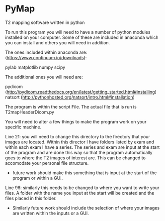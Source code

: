 # PyMap
T2 mapping software written in python


To run this program you will need to have a number of python modules installed on your computer. Some of these are included in anaconda which you can install and others you will need in addition. 


The ones included within anaconda are: (https://www.continuum.io/downloads):


pylab
matplotlib
numpy
scipy 

The additional ones you will need are:


pydicom (http://pydicom.readthedocs.org/en/latest/getting_started.html#installing)
natsort (http://pythonhosted.org/natsort/intro.html#installation)


The program is within the script File. The actual file that is run is T2mapHeaderDicom.py

You will need to alter a few things to make the program work on your specific machine. 

Line 21: you will need to change this directory to the firectory that your images are located. 
Within this director I have folders listed by exam and within each exam I have a series. The 
series and exam are input at the start of the program and are done this way so that the program 
automatically goes to where the T2 images of interest are. This can be changed to accomodate 
your personal file structure. 

- future work should make this something that is input at the start of the program or within a GUI. 

Line 96: similarly this needs to be changed to where you want to write your files. A folder with 
the name you input at the start will be created and the files placed in this folder. 

- Similarly future work should include the selection of where your images are written within the inputs or a GUI. 

